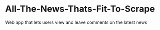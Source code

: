 # All-The-News-Thats-Fit-To-Scrape
Web app that lets users view and leave comments on the latest news
